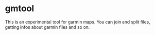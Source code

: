 # gmtool
This is an experimental tool for garmin maps. You can join and split files, getting infos about garmin files and so on.
